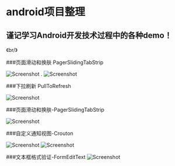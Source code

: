 android项目整理
=======

谨记学习Android开发技术过程中的各种demo！
-------
《br/》

###页面滑动和换肤  PagerSlidingTabStrip

![Screenshot](https://raw.githubusercontent.com/qiushurong/android/master/页面滑动和换肤-PagerSlidingTabStrip/1.gif)
.
![Screenshot](https://raw.githubusercontent.com/qiushurong/android/master/页面滑动和换肤-PagerSlidingTabStrip/2.gif)


###下拉刷新   PullToRefresh

![Screenshot](https://raw.githubusercontent.com/qiushurong/android/master/下拉刷新-PullToRefresh/header_graphic.png)


###页面滑动和换肤-PagerSlidingTabStrip

![Screenshot](https://raw.githubusercontent.com/qiushurong/android/master/%E8%A1%A8%E5%8D%95%E5%8D%95%E9%80%89%E5%A4%9A%E9%80%89%E5%A1%AB%E5%86%99-WizardPager/1.gif)


###自定义通知视图-Crouton

![Screenshot](https://raw.githubusercontent.com/qiushurong/android/master/自定义通知视图-Crouton/1.gif)
![Screenshot](https://raw.githubusercontent.com/qiushurong/android/master/自定义通知视图-Crouton/2.gif)


###文本框格式验证-FormEditText
![Screenshot](https://raw.githubusercontent.com/qiushurong/android/master/文本框格式验证-FormEditText/1.png)

